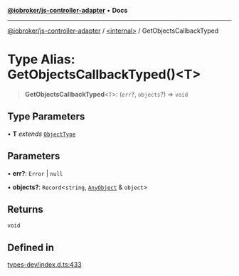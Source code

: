 [**@iobroker/js-controller-adapter**](../../README.md) • **Docs**

***

[@iobroker/js-controller-adapter](../../globals.md) / [\<internal\>](../README.md) / GetObjectsCallbackTyped

# Type Alias: GetObjectsCallbackTyped()\<T\>

> **GetObjectsCallbackTyped**\<`T`\>: (`err`?, `objects`?) => `void`

## Type Parameters

• **T** *extends* [`ObjectType`](ObjectType.md)

## Parameters

• **err?**: `Error` \| `null`

• **objects?**: `Record`\<`string`, [`AnyObject`](AnyObject.md) & `object`\>

## Returns

`void`

## Defined in

[types-dev/index.d.ts:433](https://github.com/ioBroker/ioBroker.js-controller/blob/8ad7f66ced81c171aa99d76496fa607acde05189/packages/types-dev/index.d.ts#L433)
